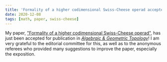 ```yaml
---
title: 'Formality of a higher codimensional Swiss-Cheese operad accepted in Algebraic & Geometric Topology'
date: 2020-12-08
tags: [math, paper, swiss-cheese]
---
```


My paper, ["Formality of a higher codimensional Swiss-Cheese operad"](/research/codim-swiss-cheese), has just been accepted for publication in [_Algebraic & Geometric Topology_](https://msp.org/agt/)!
I am very grateful to the editorial committee for this, as well as to the anonymous referees who provided many suggestions to improve the paper, especially the exposition.
